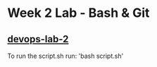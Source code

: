 # Week 2 Lab - Bash & Git
[devops-lab-2](https://github.com/Nimrah12/DevopsLAB2)
---
To run the script.sh run: \'bash script.sh\'
